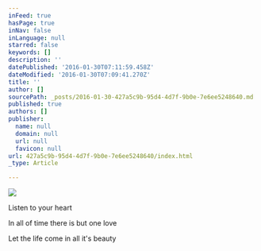 ```yaml
---
inFeed: true
hasPage: true
inNav: false
inLanguage: null
starred: false
keywords: []
description: ''
datePublished: '2016-01-30T07:11:59.458Z'
dateModified: '2016-01-30T07:09:41.270Z'
title: ''
author: []
sourcePath: _posts/2016-01-30-427a5c9b-95d4-4d7f-9b0e-7e6ee5248640.md
published: true
authors: []
publisher:
  name: null
  domain: null
  url: null
  favicon: null
url: 427a5c9b-95d4-4d7f-9b0e-7e6ee5248640/index.html
_type: Article

---
```

![](https://the-grid-user-content.s3-us-west-2.amazonaws.com/51a5907a-d66a-47d1-ad47-5414dd2f4c38.jpg)

Listen to your heart 

In all of time there is but one love 

Let the life come in all it's beauty